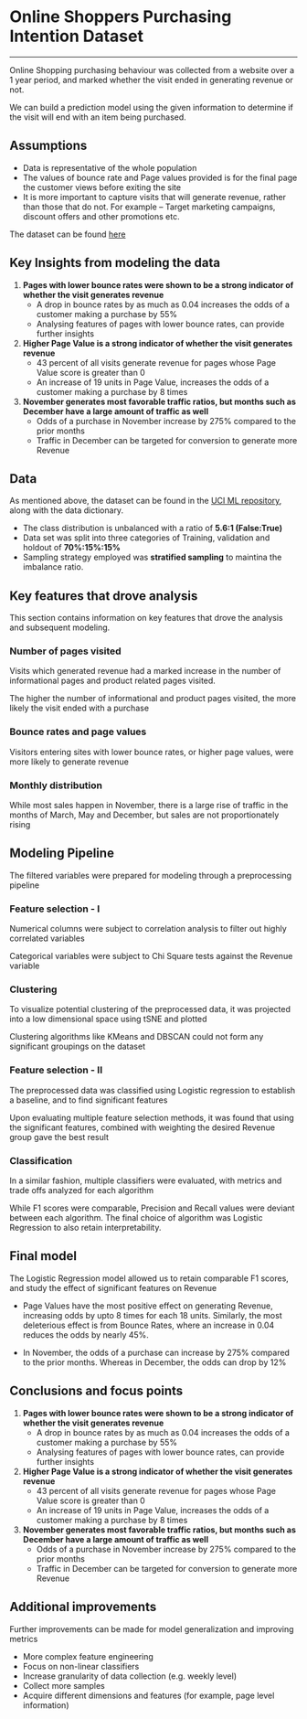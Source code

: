 # Online Shoppers Purchasing Intention Dataset
----------

Online Shopping purchasing behaviour was collected from a website over a 1 year period, and marked whether the visit ended in generating revenue or not. 

We can build a prediction model using the given information to determine if the visit will end with an item being purchased.


## Assumptions

- Data is representative of the whole population
- The values of bounce rate and Page values provided is for the final page the customer views before exiting the site
- It is more important to capture visits that will generate revenue, rather than those that do not. For example – Target marketing campaigns, discount offers and other promotions etc.


The dataset can be found [here](https://archive.ics.uci.edu/ml/datasets/Online+Shoppers+Purchasing+Intention+Dataset)

## Key Insights from modeling the data

1. <b>Pages with lower bounce rates were shown to be a strong indicator of whether the visit generates revenue</b>
	- A drop in bounce rates by as much as 0.04 increases the odds of a customer making a purchase by 55%
	- Analysing features of pages with lower bounce rates, can provide further insights
1. <b>Higher Page Value is a strong indicator of whether the visit generates revenue</b>
	- 43 percent of all visits generate revenue for pages whose Page Value score is greater than 0
	- An increase of 19 units in Page Value, increases the odds of a customer making a purchase by 8 times
1. <b>November generates most favorable traffic ratios, but months such as December have a large amount of traffic as well</b>
	- Odds of a purchase in November increase by 275% compared to the prior months
	- Traffic in December can be targeted for conversion to generate more Revenue
	


## Data

As mentioned above, the dataset can be found in the [UCI ML repository](https://archive.ics.uci.edu/ml/datasets/Online+Shoppers+Purchasing+Intention+Dataset), along with the data dictionary.

 - The class distribution is unbalanced with a ratio of <b>5.6:1 (False:True)</b>
 - Data set was split into three categories of Training, validation and holdout of <b>70%:15%:15%</b>
 - Sampling strategy employed was <b>stratified sampling</b> to maintina the imbalance ratio.


## Key features that drove analysis 

This section contains information on key features that drove the analysis and subsequent modeling.

### Number of pages visited 

Visits which generated revenue had a marked increase in the number of informational pages and product related pages visited.

The higher the number of informational and product pages visited, the more likely the visit ended with a purchase

### Bounce rates and page values

Visitors entering sites with lower bounce rates, or higher page values, were more likely to generate revenue
 
### Monthly distribution

While most sales happen in November, there is a large rise of traffic in the months of  March, May and December, but sales are not proportionately rising

## Modeling Pipeline

The filtered variables were prepared for modeling through a preprocessing pipeline

### Feature selection - I

Numerical columns were subject to correlation analysis to filter out highly correlated variables

Categorical variables were subject to Chi Square tests against the Revenue variable

### Clustering

To visualize potential clustering of the preprocessed data, it was projected into a low dimensional space using tSNE and plotted

Clustering algorithms like KMeans and DBSCAN could not form any significant groupings on the dataset

### Feature selection - II

The preprocessed data was classified using Logistic regression to establish a baseline, and to find significant features


Upon evaluating multiple feature selection methods, it was found that using the significant features, combined with weighting the desired Revenue group gave the best result


### Classification 

In a similar fashion, multiple classifiers were evaluated, with metrics and trade offs analyzed for each algorithm




While F1 scores were comparable, Precision and Recall values were deviant between each algorithm.
The final choice of algorithm was Logistic Regression to also retain interpretability.

 
## Final model

The Logistic Regression model allowed us to retain comparable F1 scores, and study the effect of significant features on Revenue



- Page Values have the most positive effect on generating Revenue, increasing odds by upto 8 times for each 18 units.
Similarly, the most deleterious effect is from Bounce Rates, where an increase in 0.04 reduces the odds by nearly 45%.

- In November, the odds of a purchase can increase by 275% compared to the prior months. Whereas in December, the odds can drop by 12%


## Conclusions and focus points

1. <b>Pages with lower bounce rates were shown to be a strong indicator of whether the visit generates revenue</b>
	- A drop in bounce rates by as much as 0.04 increases the odds of a customer making a purchase by 55%
	- Analysing features of pages with lower bounce rates, can provide further insights
1. <b>Higher Page Value is a strong indicator of whether the visit generates revenue</b>
	- 43 percent of all visits generate revenue for pages whose Page Value score is greater than 0
	- An increase of 19 units in Page Value, increases the odds of a customer making a purchase by 8 times
1. <b>November generates most favorable traffic ratios, but months such as December have a large amount of traffic as well</b>
	- Odds of a purchase in November increase by 275% compared to the prior months
	- Traffic in December can be targeted for conversion to generate more Revenue
	

## Additional improvements

Further improvements can be made for model generalization and improving metrics

 - More complex feature engineering
 - Focus on non-linear classifiers 
 - Increase granularity of data collection (e.g. weekly level)
 - Collect more samples
 - Acquire different dimensions and features (for example, page level information)






